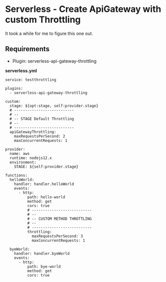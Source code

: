 # Serverless - Create ApiGateway with custom Throttling

It took a while for me to figure this one out.

## Requirements
* Plugin: serverless-api-gateway-throttling

**serverless.yml**
```
service: testthrottling

plugins:
  - serverless-api-gateway-throttling

custom:
  stage: ${opt:stage, self:provider.stage}
  # ---------------------------
  # --
  # -- STAGE Default Throttling
  # --
  # ---------------------------
  apiGatewayThrottling:
    maxRequestsPerSecond: 2
    maxConcurrentRequests: 1

provider:
  name: aws
  runtime: nodejs12.x
  environment:
    STAGE: ${self:provider.stage}

functions:
  helloWorld:
    handler: handler.helloWorld
    events:
      - http:
          path: hello-world
          method: get
          cors: true
          # ---------------------------
          # --
          # -- CUSTOM METHOD THROTTLING
          # --
          # ---------------------------
          throttling:
            maxRequestsPerSecond: 3
            maxConcurrentRequests: 1

  byeWorld:
    handler: handler.byeWorld
    events:
      - http:
          path: bye-world
          method: get
          cors: true

```
